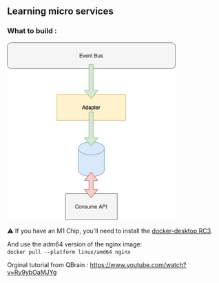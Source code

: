 ## Learning micro services


### What to build : 
![micro services building diagram](Microservice.jpg)

:warning: If you have an M1 Chip, you'll need to install the [docker-desktop RC3](https://docs.docker.com/docker-for-mac/apple-m1/).  

And use the adm64 version of the nginx image:  
`docker pull --platform linux/amd64 nginx`

Orginal tutorial from QBrain :
https://www.youtube.com/watch?v=Ry9ybOaMJYg

